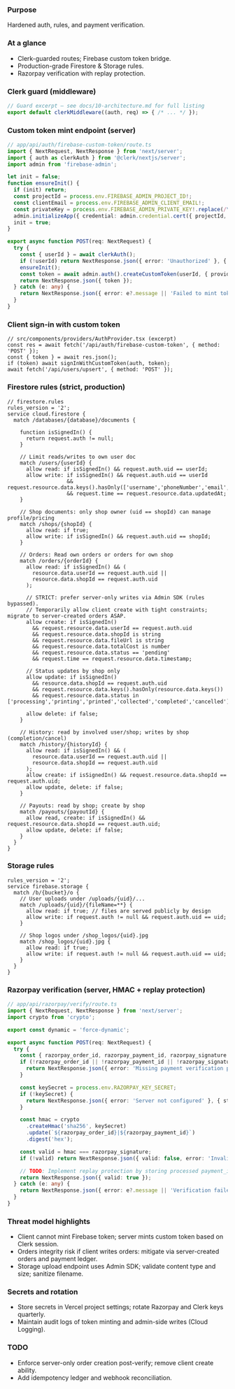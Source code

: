 ### Purpose
Hardened auth, rules, and payment verification.

### At a glance
- Clerk-guarded routes; Firebase custom token bridge.
- Production-grade Firestore & Storage rules.
- Razorpay verification with replay protection.

### Clerk guard (middleware)
```ts
// Guard excerpt — see docs/10-architecture.md for full listing
export default clerkMiddleware((auth, req) => { /* ... */ });
```

### Custom token mint endpoint (server)
```ts
// app/api/auth/firebase-custom-token/route.ts
import { NextRequest, NextResponse } from 'next/server';
import { auth as clerkAuth } from '@clerk/nextjs/server';
import admin from 'firebase-admin';

let init = false;
function ensureInit() {
  if (init) return;
  const projectId = process.env.FIREBASE_ADMIN_PROJECT_ID!;
  const clientEmail = process.env.FIREBASE_ADMIN_CLIENT_EMAIL!;
  const privateKey = process.env.FIREBASE_ADMIN_PRIVATE_KEY!.replace(/\\n/g, '\n');
  admin.initializeApp({ credential: admin.credential.cert({ projectId, clientEmail, privateKey }) });
  init = true;
}

export async function POST(req: NextRequest) {
  try {
    const { userId } = await clerkAuth();
    if (!userId) return NextResponse.json({ error: 'Unauthorized' }, { status: 401 });
    ensureInit();
    const token = await admin.auth().createCustomToken(userId, { provider: 'clerk' });
    return NextResponse.json({ token });
  } catch (e: any) {
    return NextResponse.json({ error: e?.message || 'Failed to mint token' }, { status: 500 });
  }
}
```

### Client sign-in with custom token
```tsx
// src/components/providers/AuthProvider.tsx (excerpt)
const res = await fetch('/api/auth/firebase-custom-token', { method: 'POST' });
const { token } = await res.json();
if (token) await signInWithCustomToken(auth, token);
await fetch('/api/users/upsert', { method: 'POST' });
```

### Firestore rules (strict, production)
```
// firestore.rules
rules_version = '2';
service cloud.firestore {
  match /databases/{database}/documents {

    function isSignedIn() {
      return request.auth != null;
    }

    // Limit reads/writes to own user doc
    match /users/{userId} {
      allow read: if isSignedIn() && request.auth.uid == userId;
      allow write: if isSignedIn() && request.auth.uid == userId
                   && request.resource.data.keys().hasOnly(['username','phoneNumber','email','updatedAt','createdAt'])
                   && request.time == request.resource.data.updatedAt;
    }

    // Shop documents: only shop owner (uid == shopId) can manage profile/pricing
    match /shops/{shopId} {
      allow read: if true;
      allow write: if isSignedIn() && request.auth.uid == shopId;
    }

    // Orders: Read own orders or orders for own shop
    match /orders/{orderId} {
      allow read: if isSignedIn() && (
        resource.data.userId == request.auth.uid ||
        resource.data.shopId == request.auth.uid
      );

      // STRICT: prefer server-only writes via Admin SDK (rules bypassed).
      // Temporarily allow client create with tight constraints; migrate to server-created orders ASAP.
      allow create: if isSignedIn()
        && request.resource.data.userId == request.auth.uid
        && request.resource.data.shopId is string
        && request.resource.data.fileUrl is string
        && request.resource.data.totalCost is number
        && request.resource.data.status == 'pending'
        && request.time == request.resource.data.timestamp;

      // Status updates by shop only
      allow update: if isSignedIn()
        && resource.data.shopId == request.auth.uid
        && request.resource.data.keys().hasOnly(resource.data.keys())
        && request.resource.data.status in ['processing','printing','printed','collected','completed','cancelled'];

      allow delete: if false;
    }

    // History: read by involved user/shop; writes by shop (completion/cancel)
    match /history/{historyId} {
      allow read: if isSignedIn() && (
        resource.data.userId == request.auth.uid ||
        resource.data.shopId == request.auth.uid
      );
      allow create: if isSignedIn() && request.resource.data.shopId == request.auth.uid;
      allow update, delete: if false;
    }

    // Payouts: read by shop; create by shop
    match /payouts/{payoutId} {
      allow read, create: if isSignedIn() && request.resource.data.shopId == request.auth.uid;
      allow update, delete: if false;
    }
  }
}
```

### Storage rules
```
rules_version = '2';
service firebase.storage {
  match /b/{bucket}/o {
    // User uploads under /uploads/{uid}/...
    match /uploads/{uid}/{fileName=**} {
      allow read: if true; // files are served publicly by design
      allow write: if request.auth != null && request.auth.uid == uid;
    }

    // Shop logos under /shop_logos/{uid}.jpg
    match /shop_logos/{uid}.jpg {
      allow read: if true;
      allow write: if request.auth != null && request.auth.uid == uid;
    }
  }
}
```

### Razorpay verification (server, HMAC + replay protection)
```ts
// app/api/razorpay/verify/route.ts
import { NextRequest, NextResponse } from 'next/server';
import crypto from 'crypto';

export const dynamic = 'force-dynamic';

export async function POST(req: NextRequest) {
  try {
    const { razorpay_order_id, razorpay_payment_id, razorpay_signature } = await req.json();
    if (!razorpay_order_id || !razorpay_payment_id || !razorpay_signature) {
      return NextResponse.json({ error: 'Missing payment verification params' }, { status: 400 });
    }

    const keySecret = process.env.RAZORPAY_KEY_SECRET;
    if (!keySecret) {
      return NextResponse.json({ error: 'Server not configured' }, { status: 500 });
    }

    const hmac = crypto
      .createHmac('sha256', keySecret)
      .update(`${razorpay_order_id}|${razorpay_payment_id}`)
      .digest('hex');

    const valid = hmac === razorpay_signature;
    if (!valid) return NextResponse.json({ valid: false, error: 'Invalid signature' }, { status: 400 });

    // TODO: Implement replay protection by storing processed payment_id in Firestore 'payments_ledger' with TTL
    return NextResponse.json({ valid: true });
  } catch (e: any) {
    return NextResponse.json({ error: e?.message || 'Verification failed' }, { status: 500 });
  }
}
```

### Threat model highlights
- Client cannot mint Firebase token; server mints custom token based on Clerk session.
- Orders integrity risk if client writes orders: mitigate via server-created orders and payment ledger.
- Storage upload endpoint uses Admin SDK; validate content type and size; sanitize filename.

### Secrets and rotation
- Store secrets in Vercel project settings; rotate Razorpay and Clerk keys quarterly.
- Maintain audit logs of token minting and admin-side writes (Cloud Logging).

### TODO
- Enforce server-only order creation post-verify; remove client create ability.
- Add idempotency ledger and webhook reconciliation.


